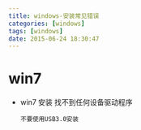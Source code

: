```yaml
---
title: windows-安装常见错误
categories: [windows]
tags: [windows]
date: 2015-06-24 18:30:47
---
```


# win7

-   win7 安装 找不到任何设备驱动程序

        不要使用USB3.0安装

